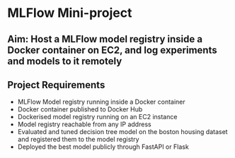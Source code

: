 # MLFlow Mini-project

## Aim: Host a MLFlow model registry inside a Docker container on EC2, and log experiments and models to it remotely

## Project Requirements
- MLFlow Model registry running inside a Docker container
- Docker container published to Docker Hub
- Dockerised model registry running on an EC2 instance
- Model registry reachable from any IP address
- Evaluated and tuned decision tree model on the boston housing dataset and registered them to the model registry
- Deployed the best model publicly through FastAPI or Flask